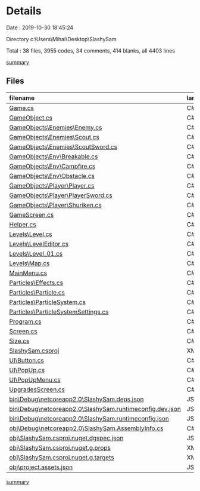 # Details

Date : 2019-10-30 18:45:24

Directory c:\Users\Mihai\Desktop\SlashySam

Total : 38 files,  3955 codes, 34 comments, 414 blanks, all 4403 lines

[summary](results.md)

## Files
| filename | language | code | comment | blank | total |
| :--- | :--- | ---: | ---: | ---: | ---: |
| [Game.cs](file:///c%3A/Users/Mihai/Desktop/SlashySam/Game.cs) | C# | 197 | 2 | 44 | 243 |
| [GameObject.cs](file:///c%3A/Users/Mihai/Desktop/SlashySam/GameObject.cs) | C# | 96 | 4 | 8 | 108 |
| [GameObjects\Enemies\Enemy.cs](file:///c%3A/Users/Mihai/Desktop/SlashySam/GameObjects/Enemies/Enemy.cs) | C# | 100 | 0 | 14 | 114 |
| [GameObjects\Enemies\Scout.cs](file:///c%3A/Users/Mihai/Desktop/SlashySam/GameObjects/Enemies/Scout.cs) | C# | 122 | 0 | 18 | 140 |
| [GameObjects\Enemies\ScoutSword.cs](file:///c%3A/Users/Mihai/Desktop/SlashySam/GameObjects/Enemies/ScoutSword.cs) | C# | 67 | 0 | 15 | 82 |
| [GameObjects\Env\Breakable.cs](file:///c%3A/Users/Mihai/Desktop/SlashySam/GameObjects/Env/Breakable.cs) | C# | 128 | 0 | 6 | 134 |
| [GameObjects\Env\Campfire.cs](file:///c%3A/Users/Mihai/Desktop/SlashySam/GameObjects/Env/Campfire.cs) | C# | 42 | 0 | 5 | 47 |
| [GameObjects\Env\Obstacle.cs](file:///c%3A/Users/Mihai/Desktop/SlashySam/GameObjects/Env/Obstacle.cs) | C# | 22 | 2 | 2 | 26 |
| [GameObjects\Player\Player.cs](file:///c%3A/Users/Mihai/Desktop/SlashySam/GameObjects/Player/Player.cs) | C# | 497 | 4 | 84 | 585 |
| [GameObjects\Player\PlayerSword.cs](file:///c%3A/Users/Mihai/Desktop/SlashySam/GameObjects/Player/PlayerSword.cs) | C# | 62 | 1 | 16 | 79 |
| [GameObjects\Player\Shuriken.cs](file:///c%3A/Users/Mihai/Desktop/SlashySam/GameObjects/Player/Shuriken.cs) | C# | 35 | 0 | 6 | 41 |
| [GameScreen.cs](file:///c%3A/Users/Mihai/Desktop/SlashySam/GameScreen.cs) | C# | 130 | 0 | 34 | 164 |
| [Helper.cs](file:///c%3A/Users/Mihai/Desktop/SlashySam/Helper.cs) | C# | 184 | 14 | 32 | 230 |
| [Levels\Level.cs](file:///c%3A/Users/Mihai/Desktop/SlashySam/Levels/Level.cs) | C# | 92 | 1 | 10 | 103 |
| [Levels\LevelEditor.cs](file:///c%3A/Users/Mihai/Desktop/SlashySam/Levels/LevelEditor.cs) | C# | 47 | 0 | 5 | 52 |
| [Levels\Level_01.cs](file:///c%3A/Users/Mihai/Desktop/SlashySam/Levels/Level_01.cs) | C# | 14 | 0 | 4 | 18 |
| [Levels\Map.cs](file:///c%3A/Users/Mihai/Desktop/SlashySam/Levels/Map.cs) | C# | 218 | 0 | 26 | 244 |
| [MainMenu.cs](file:///c%3A/Users/Mihai/Desktop/SlashySam/MainMenu.cs) | C# | 100 | 1 | 16 | 117 |
| [Particles\Effects.cs](file:///c%3A/Users/Mihai/Desktop/SlashySam/Particles/Effects.cs) | C# | 58 | 0 | 6 | 64 |
| [Particles\Particle.cs](file:///c%3A/Users/Mihai/Desktop/SlashySam/Particles/Particle.cs) | C# | 78 | 0 | 10 | 88 |
| [Particles\ParticleSystem.cs](file:///c%3A/Users/Mihai/Desktop/SlashySam/Particles/ParticleSystem.cs) | C# | 151 | 0 | 11 | 162 |
| [Particles\ParticleSystemSettings.cs](file:///c%3A/Users/Mihai/Desktop/SlashySam/Particles/ParticleSystemSettings.cs) | C# | 28 | 0 | 2 | 30 |
| [Program.cs](file:///c%3A/Users/Mihai/Desktop/SlashySam/Program.cs) | C# | 23 | 0 | 3 | 26 |
| [Screen.cs](file:///c%3A/Users/Mihai/Desktop/SlashySam/Screen.cs) | C# | 19 | 0 | 4 | 23 |
| [Size.cs](file:///c%3A/Users/Mihai/Desktop/SlashySam/Size.cs) | C# | 13 | 0 | 1 | 14 |
| [SlashySam.csproj](file:///c%3A/Users/Mihai/Desktop/SlashySam/SlashySam.csproj) | XML | 15 | 0 | 0 | 15 |
| [UI\Button.cs](file:///c%3A/Users/Mihai/Desktop/SlashySam/UI/Button.cs) | C# | 79 | 0 | 12 | 91 |
| [UI\PopUp.cs](file:///c%3A/Users/Mihai/Desktop/SlashySam/UI/PopUp.cs) | C# | 49 | 0 | 4 | 53 |
| [UI\PopUpMenu.cs](file:///c%3A/Users/Mihai/Desktop/SlashySam/UI/PopUpMenu.cs) | C# | 38 | 0 | 8 | 46 |
| [UpgradesScreen.cs](file:///c%3A/Users/Mihai/Desktop/SlashySam/UpgradesScreen.cs) | C# | 28 | 0 | 5 | 33 |
| [bin\Debug\netcoreapp2.0\SlashySam.deps.json](file:///c%3A/Users/Mihai/Desktop/SlashySam/bin/Debug/netcoreapp2.0/SlashySam.deps.json) | JSON | 134 | 0 | 0 | 134 |
| [bin\Debug\netcoreapp2.0\SlashySam.runtimeconfig.dev.json](file:///c%3A/Users/Mihai/Desktop/SlashySam/bin/Debug/netcoreapp2.0/SlashySam.runtimeconfig.dev.json) | JSON | 10 | 0 | 0 | 10 |
| [bin\Debug\netcoreapp2.0\SlashySam.runtimeconfig.json](file:///c%3A/Users/Mihai/Desktop/SlashySam/bin/Debug/netcoreapp2.0/SlashySam.runtimeconfig.json) | JSON | 9 | 0 | 0 | 9 |
| [obj\Debug\netcoreapp2.0\SlashySam.AssemblyInfo.cs](file:///c%3A/Users/Mihai/Desktop/SlashySam/obj/Debug/netcoreapp2.0/SlashySam.AssemblyInfo.cs) | C# | 9 | 5 | 3 | 17 |
| [obj\SlashySam.csproj.nuget.dgspec.json](file:///c%3A/Users/Mihai/Desktop/SlashySam/obj/SlashySam.csproj.nuget.dgspec.json) | JSON | 79 | 0 | 0 | 79 |
| [obj\SlashySam.csproj.nuget.g.props](file:///c%3A/Users/Mihai/Desktop/SlashySam/obj/SlashySam.csproj.nuget.g.props) | XML | 18 | 0 | 0 | 18 |
| [obj\SlashySam.csproj.nuget.g.targets](file:///c%3A/Users/Mihai/Desktop/SlashySam/obj/SlashySam.csproj.nuget.g.targets) | XML | 12 | 0 | 0 | 12 |
| [obj\project.assets.json](file:///c%3A/Users/Mihai/Desktop/SlashySam/obj/project.assets.json) | JSON | 952 | 0 | 0 | 952 |

[summary](results.md)
